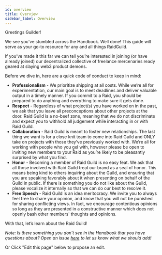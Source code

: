 ```yaml
---
id: overview
title: Overview
sidebar_label: Overview
---
```


Greetings Guilder!

We see you’ve stumbled across the Handbook. Well done! This guide will serve as your go-to resource for any and all things RaidGuild. 


If you’ve made it this far we can tell you’re interested in joining (or have already joined) our decentralized collective of freelance mercenaries ready geared at slaying web3 product demons.

Before we dive in, here are a quick code of conduct to keep in mind:

  * **Professionalism** - We prioritize shipping at all costs. While we’re all for experimentation, our main goal is to meet deadlines and deliver valuable output in a timely manner. If you commit to a Raid, you should be prepared to do anything and everything to make sure it gets done.
  * **Respect** - Regardless of what project(s) you have worked on in the past, we ask that you leave all preconceptions about other projects at the door. Raid Guild is a no-beef zone, meaning that we do not discriminate and expect you to withhold all judgement while interacting in or with Raid Guild.
  * **Collaboration** - Raid Guild is meant to foster new relationships. The last thing we want is for a close knit team to come into Raid Guild and ONLY take on projects with those they’ve previously worked with. We’re all for working with people who you gel with, however please be open to inviting new members to your Raid as you’re likely to be pleasantly surprised by what you find.
  * **Honor** - Becoming a member of Raid Guild is no easy feat. We ask that all those involved with Raid Guild treat our brand as a seal of honor. This means being kind to others inquiring about the Guild, and ensuring that you are speaking favorably about it when presenting on behalf of the Guild in public. If there is something you do not like about the Guild, please vocalize it internally so that we can do our best to resolve it.
  * **Free Speech** - Raid Guild is an idea meritocracy. We invite you to always feel free to share your opinion, and know that you will not be punished for sharing conflicting views. In fact, we encourage contentious opinions so long as they are presented in a constructive manner which does not openly bash other members' thoughts and opinions. 

With that, let’s learn about the Raid Guild!

_Note: Is there something you don’t see in the Handbook that you have questions about? Open an issue <a href="https://github.com/manolingam/handbook/issues/new">here</a> to let us know what we should add!_

Or Click "Edit this page" below to propose an edit.

